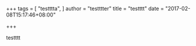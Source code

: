 +++
tags = [
  "testttta",
]
author = "testttter"
title = "testttt"
date = "2017-02-08T15:17:46+08:00"

+++

testttt